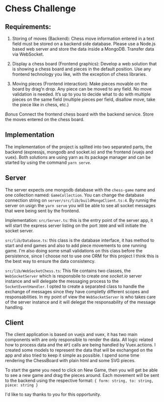 # Chess Challenge

## Requirements:
1. Storing of moves (Backend):
Chess move information entered in a text field must be stored on a backend side database.
Please use a Node.js based web server and store the data inside a MongoDB. Transfer data via WebSocket.

1. Display a chess board (Frontend graphics):
Develop a web solution that is showing a chess board and pieces in the default position.
Use any frontend technology you like, with the exception of chess libraries.

1. Moving pieces (Frontend interaction):
Make pieces movable on the board by drag’n drop.
Any piece can be moved to any field.
No move validation is needed.
It’s up to you to decide what to do with multiple pieces on the same field (multiple pieces per field, disallow move, take the piece like in chess, etc.)

*Bonus*
Connect the frontend chess board with the backend service. Store the moves entered on the chess board.

## Implementation
The implementation of the project is splited into two separated parts,
the backend (expressjs, mongodb and socket.io) and the frontend (vuejs and vuex).
Both solutions are using yarn as its package manager and can be started by
using the command `yarn serve`.

## Server
The server expects one mongodb database with the `chess-game` name and one collection
named: `GameCollection`. You can change the database connection string on
`server/src/lib/buildMongoClient.ts:4`. By runnig the server on usign the `yarn serve`
you will be able to see all socket messages that were being sent by the frontend.

Implementation:
`src/Server.ts`: this is the entry point of the server app, it will start the express
server listing on the port `3000` and will initiate the socket server.

`src/lib/Database.ts`: this class is the database interface, it has method to start and end
games and also to add piece movements to one running game. I'm also doing some small validations
on this class before the persistence, since I choose not to use one ORM for this project I think
this is the best way to ensure the data consistency.

`src/lib/WebSocketChess.ts`: This file contains two classes, the `WebSocketServer` which is
responsbile to create one *socket.io* server instance and will delegate the messaging process
to the `SocketEventHandler`. I opted to create a separated class to handle the exchange of messages
since they have completly different scopes and responsabilities. In my point of view the `WebSocketServer`
is who takes care of the server instance and it will delegat the responsability of the message handling.

## Client
The client application is based on vuejs and vuex, it has two main components with are
only responsible to render the data. All logic related how to process data and the `API` calls
are being handled by Vuex.actions. I created some models to represent the data that will
be exchanged on the app and also tried to keep it simple as possible. I spend some time
rendering the ChessBoard with plain html and some SVG pieces.

To start the game you need to click on New Game, then you will get be able to see a new game
and drag the pieces around. Each movement will be sent to the backend using the respective format:
`{ form: string, to: string, piece: string }`

I'd like to say thanks to you for this opportunity.
